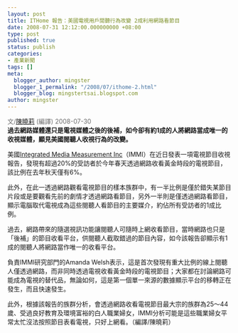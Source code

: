 ```yaml
---
layout: post
title: ITHome 報告：美國電視用戶閱聽行為改變 2成利用網路看節目
date: 2008-07-31 12:12:00.000000000 +08:00
type: post
published: true
status: publish
categories:
- 產業新聞
tags: []
meta:
  blogger_author: mingster
  blogger_1_permalink: "/2008/07/ithome-2.html"
  blogger_blog: mingstertsai.blogspot.com
author: mingster
---
```

<p><span class="text12" style="color:rgb(111,111,111);">文/<a href="http://www.ithome.com.tw/">陳曉莉</a> (編譯) 2008-07-30 </span><br /><span style="font-weight:bold;">過去網路媒體還只是電視媒體之後的後補，如今卻有約1成的人將網路當成唯一的收視媒體，顯見美國閱聽人收視行為的改變。 </span></p>
<p>美國<a href="http://www.immi.com/" target="_new">Integrated Media Measurement Inc</a>（IMMI）在近日發表一項電視節目收視報告，發現有超過20%的受訪者於今年春天透過網路收看黃金時段的電視節目，該比例在去年秋天僅有6%。</p>
<p>此外，在此一透過網路觀看電視節目的樣本族群中，有一半比例是僅於錯失某節目片段或是要觀看先前的劇情才透過網路看節目，另外一半則是僅透過網路看節目，顯示電腦取代電視成為這些閱聽人看節目的主要媒介，約佔所有受訪者的1成比例。</p>
<p>過去，網路帶來的隨選視訊功能讓閱聽人可隨時上網收看節目，當時網路也只是「後補」的節目收看平台，供閱聽人截取錯過的節目內容，如今該報告卻顯示有1成的閱聽人將網路當作唯一的收看平台。</p>
<p>負責IMMI研究部門的Amanda Welsh表示，這是首次發現有重大比例的線上閱聽人僅透過網路，而非同時透過電視收看黃金時段的電視節目；大家都在討論網路可能成為電視的替代品，無論如何，這是第一個單一來源的數據顯示平台的移轉正在發生，而且快速發生。</p>
<p>此外，根據該報告的族群分析，會透過網路收看電視節目最大宗的族群為25～44歲、受過良好教育及環境富裕的白人職業婦女，IMMI分析可能是這些職業婦女平常太忙沒法按照節目表看電視，只好上網看。（編譯/陳曉莉）</p>
